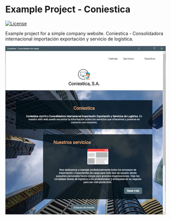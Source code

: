 # Example Project - Coniestica
[![License](https://img.shields.io/github/license/TobiasBriones/example.programming.web.coniestica)](https://github.com/TobiasBriones/example.programming.web.coniestica/blob/master/LICENSE)

Example project for a simple company website. Coniestica - Consolidadora internacional importación exportación y servicio de logística.

![screenshot](https://github.com/TobiasBriones/example.programming.web.coniestica/blob/master/_repo/assets/screenshot_1.png)
